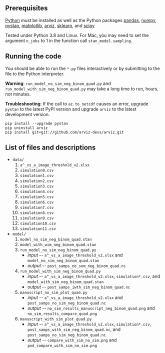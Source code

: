## Prerequisites

[Python](https://www.python.org/) must be installed as well as the
 Python packages [pandas](https://pandas.pydata.org/),
 [numpy](https://numpy.org/),
 [pystan](https://pystan.readthedocs.io/en/latest/),
 [matplotlib](https://matplotlib.org/),
 [arviz](https://arviz-devs.github.io/arviz/),
 [sklearn](https://scikit-learn.org/stable/index.html), and
 [scipy](https://www.scipy.org/)
 
Tested under Python 3.8 and Linux. For Mac, you may need to set the argument
`n_jobs` to 1 in the function call `stan_model.sampling`.

## Running the code

You should be able to run the `*.py` files interactively or by submitting to the
file to the Python interpreter.

**Warning**: `run_model_no_sim_neg_binom_quad.py` and
`run_model_with_sim_neg_binom_quad.py` may take a long time to run, hours, not
minutes.

**Troubleshooting**: If the call to `az.to_netcdf` causes an error, upgrade
`pystan` to the latest PyPI version and upgrade `arviz` to the latest development
version.

```{shell}
pip install --upgrade pystan
pip uninstall arviz
pip install git+git://github.com/arviz-devs/arviz.git
```

## List of files and descriptions

- `data/`
    1. `a^_vs_a_image_threshold_v2.xlsx`
	2. `simulation0.csv`
	3. `simulation1.csv`
	4. `simulation2.csv`
	5. `simulation3.csv`
	6. `simulation4.csv`
	8. `simulation5.csv`
	9. `simulation6.csv`
	10. `simulation7.csv`
	11. `simulation8.csv`
	12. `simulation9.csv`
	13. `simulation10.csv`
	14. `simulation11.csv`
- `model/`
    1. `model_no_sim_neg_binom_quad.stan`
    2. `model_with_wim_neg_binom_quad.stan`
    3. `run_model_no_sim_neg_binom_quad.py`
        - *input* -- `a^_vs_a_image_threshold_v2.xlsx` and
          `model_no_sim_neg_binom_quad.stan`
        - *output* -- `post_samps_no_som_neg_binom_quad.nc`
    4. `run_model_with_sim_neg_binom_quad.py`
        - *input* -- `a^_vs_a_image_threshold_v2.xlsx`,
          `simulation*.csv`, and `model_with_sim_neg_binom_quad.stan`
        - *output* -- `post_samps_iwth_sim_neg_binom_quad.nc`
    5. `manuscript_no_sim_plot_quad.py`
        - *input* -- `a^_vs_a_image_threshold_v2.xlsx` and
          `post_samps_no_sim_neg_binom_quad.nc`
        - *output* -- `no_sim_results_manuscript_neg_binom_quad.png`
          and `no_sim_results_compare_quad.png`
    6. `manuscript_with_sim_plot_quad.py`
        - *input* -- `a^_vs_a_image_threshold_v2.xlsx`,
          `simulation*.csv`, `post_samps_with_sim_neg_binom_quad.nc`,
          and `post_samps_no_sim_neg_binom_quad.nc`
        - *output* -- `compare_with_sim_no_sim.png` and
          `pod_compare_with_sim_no_sim.png`

